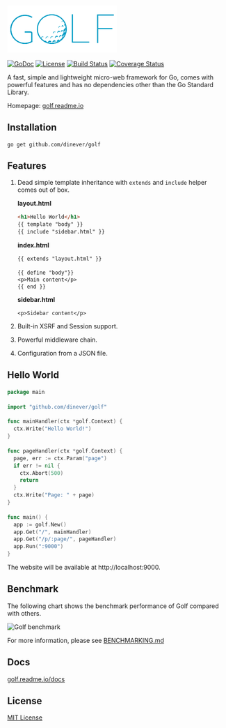 <a href="http://golf.readme.io"><img width=50% src="/golf-logo.png"></img></a>

[![GoDoc](http://img.shields.io/badge/golf-documentation-blue.svg?style=flat-square)](http://golf.readme.io/docs)
[![License](http://img.shields.io/badge/license-mit-blue.svg?style=flat-square)](https://raw.githubusercontent.com/dinever/golf/master/LICENSE) 
[![Build Status](http://img.shields.io/travis/dinever/golf.svg?style=flat-square)](https://travis-ci.org/dinever/golf) 
[![Coverage Status](http://img.shields.io/coveralls/dinever/golf.svg?style=flat-square)](https://coveralls.io/r/dinever/golf?branch=master)

A fast, simple and lightweight micro-web framework for Go, comes with powerful features and has no dependencies other than the Go Standard Library.

Homepage: [golf.readme.io](https://golf.readme.io/)

## Installation

    go get github.com/dinever/golf

## Features

1. Dead simple template inheritance with `extends` and `include` helper comes out of box.

    **layout.html**
    
    ```html
    <h1>Hello World</h1>
    {{ template "body" }}
    {{ include "sidebar.html" }}
    ```
    
    **index.html**

    ```jinja2
    {{ extends "layout.html" }}
    
    {{ define "body"}}
    <p>Main content</p>
    {{ end }}
    ```
    
    **sidebar.html**
    
    ```jinja2
    <p>Sidebar content</p>
    ```
2. Built-in XSRF and Session support.
3. Powerful middleware chain.
4. Configuration from a JSON file.

## Hello World

```go
package main

import "github.com/dinever/golf"

func mainHandler(ctx *golf.Context) {
  ctx.Write("Hello World!")
}

func pageHandler(ctx *golf.Context) {
  page, err := ctx.Param("page")
  if err != nil {
    ctx.Abort(500)
    return
  }
  ctx.Write("Page: " + page)
}

func main() {
  app := golf.New()
  app.Get("/", mainHandler)
  app.Get("/p/:page/", pageHandler)
  app.Run(":9000")
}
```

The website will be available at http://localhost:9000.

## Benchmark

The following chart shows the benchmark performance of Golf compared with others.

![Golf benchmark](https://cloud.githubusercontent.com/assets/1311594/14748305/fcbdc216-0886-11e6-90a4-231e78acfb60.png)

For more information, please see [BENCHMARKING.md](BENCHMARKING.md)

## Docs

[golf.readme.io/docs](https://golf.readme.io/docs)

## License

[MIT License](/LICENSE)
